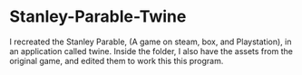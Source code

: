 # Stanley-Parable-Twine
I recreated the Stanley Parable, (A game on steam, box, and Playstation), in an application called twine.
Inside the folder, I also have the assets from the original game, and edited them to work this this program. 
